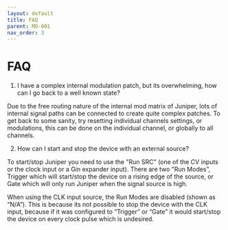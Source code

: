 ```yaml
---
layout: default
title: FAQ
parent: MD-001
nav_order: 3
---
```


# FAQ

1. I have a complex internal modulation patch, but its overwhelming, how can I go back to a well known state?

Due to the free routing nature of the internal mod matrix of Juniper, lots of internal signal paths can be connected to create quite complex patches. To get back to some sanity, try resetting individual channels settings, or modulations, this can be done on the individual channel, or globally to all channels.

2. How can I start and stop the device with an external source?

To start/stop Juniper you need to use the "Run SRC" (one of the CV inputs or the clock input or a Gin expander input). 
There are two "Run Modes”, Trigger which will start/stop the device on a rising edge of the source, or Gate which will only run Juniper when the signal source is high.

When using the CLK input source, the Run Modes are disabled (shown as “N/A”). This is because its not possible to stop the device with the CLK input, because if it was configured to “Trigger” or “Gate” it would start/stop the device on every clock pulse which is undesired.
